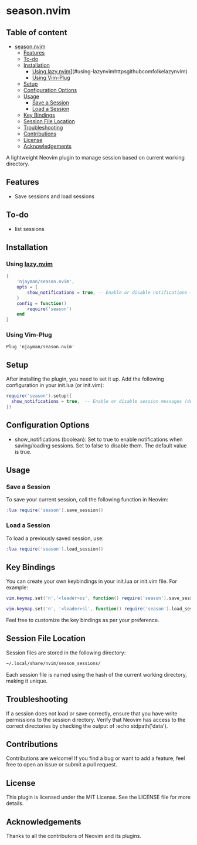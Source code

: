 # season.nvim

## Table of content

- [season.nvim](#seasonnvim)
  - [Features](#features)
  - [To-do](#to-do)
  - [Installation](#installation)
    - [Using lazy.nvim](https://github.com/folke/lazy.nvim)](#using-lazynvimhttpsgithubcomfolkelazynvim)
    - [Using Vim-Plug](#using-vim-plug)
  - [Setup](#setup)
  - [Configuration Options](#configuration-options)
  - [Usage](#usage)
    - [Save a Session](#save-a-session)
    - [Load a Session](#load-a-session)
  - [Key Bindings](#key-bindings)
  - [Session File Location](#session-file-location)
  - [Troubleshooting](#troubleshooting)
  - [Contributions](#contributions)
  - [License](#license)
  - [Acknowledgements](#acknowledgements)

A lightweight Neovim plugin to manage session based on current working directory.

## Features

- Save sessions and load sessions

## To-do

- list sessions

## Installation

### Using [lazy.nvim](https://github.com/folke/lazy.nvim)

```lua
{
    'njayman/season.nvim',
    opts = {
        show_notifications = true, -- Enable or disable notifications (default: true)
    }
    config = function()
        require('season')
    end
}
```

### Using Vim-Plug

```vim
Plug 'njayman/season.nvim'
```

## Setup

After installing the plugin, you need to set it up. Add the following configuration in your init.lua (or init.vim):

```lua
require('season').setup({
  show_notifications = true,  -- Enable or disable session messages (default: true)
})
``````

## Configuration Options

- show_notifications (boolean): Set to true to enable notifications when saving/loading sessions. Set to false to disable them. The default value is true.

## Usage

### Save a Session

To save your current session, call the following function in Neovim:

```lua
:lua require('season').save_session()
```

### Load a Session

To load a previously saved session, use:

```lua
:lua require('season').load_session()
```

## Key Bindings

You can create your own keybindings in your init.lua or init.vim file. For example:

```lua
vim.keymap.set('n','<leader>ss', function() require('season').save_session() end, { desc = "Save Session" })

vim.keymap.set('n', '<leader>sl', function() require('season').load_session() end, { desc = "Load Session" })
```

Feel free to customize the key bindings as per your preference.

## Session File Location

Session files are stored in the following directory:

```sh
~/.local/share/nvim/season_sessions/
```

Each session file is named using the hash of the current working directory, making it unique.

## Troubleshooting

If a session does not load or save correctly, ensure that you have write permissions to the session directory. Verify that Neovim has access to the correct directories by checking the output of :echo stdpath('data').

## Contributions

Contributions are welcome! If you find a bug or want to add a feature, feel free to open an issue or submit a pull request.

## License

This plugin is licensed under the MIT License. See the LICENSE file for more details.

## Acknowledgements

Thanks to all the contributors of Neovim and its plugins.
